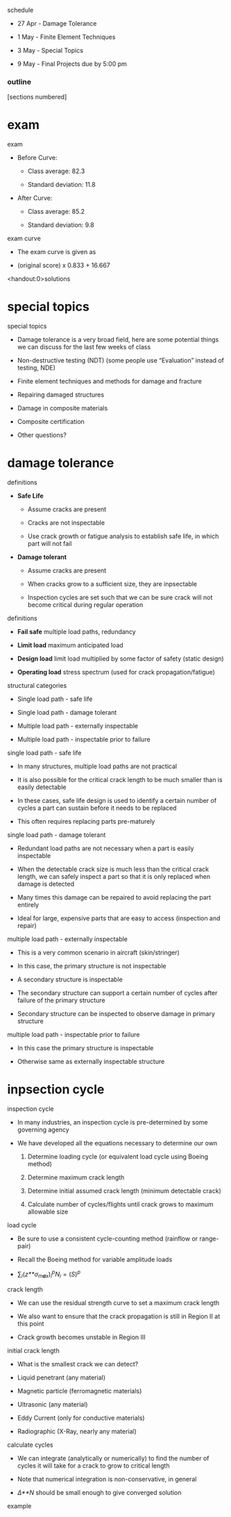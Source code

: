 <span>schedule</span>

-   27 Apr - Damage Tolerance

-   1 May - Finite Element Techniques

-   3 May - Special Topics

-   9 May - Final Projects due by 5:00 pm

### outline

\[sections numbered\]

exam
====

<span>exam</span>

-   Before Curve:

    -   Class average: 82.3

    -   Standard deviation: 11.8

-   After Curve:

    -   Class average: 85.2

    -   Standard deviation: 9.8

<span>exam curve</span>

-   The exam curve is given as

-   (original score) x 0.833 + 16.667

&lt;handout:0&gt;<span>solutions</span>

special topics
==============

<span>special topics</span>

-   Damage tolerance is a very broad field, here are some potential things we can discuss for the last few weeks of class

-   Non-destructive testing (NDT) (some people use “Evaluation” instead of testing, NDE)

-   Finite element techniques and methods for damage and fracture

-   Repairing damaged structures

-   Damage in composite materials

-   Composite certification

-   Other questions?

damage tolerance
================

<span>definitions</span>

-   **Safe Life**

    -   Assume cracks are present

    -   Cracks are not inspectable

    -   Use crack growth or fatigue analysis to establish safe life, in which part will not fail

-   **Damage tolerant**

    -   Assume cracks are present

    -   When cracks grow to a sufficient size, they are inpsectable

    -   Inspection cycles are set such that we can be sure crack will not become critical during regular operation

<span>definitions</span>

-   **Fail safe** multiple load paths, redundancy

-   **Limit load** maximum anticipated load

-   **Design load** limit load multiplied by some factor of safety (static design)

-   **Operating load** stress spectrum (used for crack propagation/fatigue)

<span>structural categories</span>

-   Single load path - safe life

-   Single load path - damage tolerant

-   Multiple load path - externally inspectable

-   Multiple load path - inspectable prior to failure

<span>single load path - safe life</span>

-   In many structures, multiple load paths are not practical

-   It is also possible for the critical crack length to be much smaller than is easily detectable

-   In these cases, safe life design is used to identify a certain number of cycles a part can sustain before it needs to be replaced

-   This often requires replacing parts pre-maturely

<span>single load path - damage tolerant</span>

-   Redundant load paths are not necessary when a part is easily inspectable

-   When the detectable crack size is much less than the critical crack length, we can safely inspect a part so that it is only replaced when damage is detected

-   Many times this damage can be repaired to avoid replacing the part entirely

-   Ideal for large, expensive parts that are easy to access (inspection and repair)

<span>multiple load path - externally inspectable</span>

-   This is a very common scenario in aircraft (skin/stringer)

-   In this case, the primary structure is not inspectable

-   A secondary structure is inspectable

-   The secondary structure can support a certain number of cycles after failure of the primary structure

-   Secondary structure can be inspected to observe damage in primary structure

<span>multiple load path - inspectable prior to failure</span>

-   In this case the primary structure is inspectable

-   Otherwise same as externally inspectable structure

inpsection cycle
================

<span>inspection cycle</span>

-   In many industries, an inspection cycle is pre-determined by some governing agency

-   We have developed all the equations necessary to determine our own

    1.  Determine loading cycle (or equivalent load cycle using Boeing method)

    2.  Determine maximum crack length

    3.  Determine initial assumed crack length (minimum detectable crack)

    4.  Calculate number of cycles/flights until crack grows to maximum allowable size

<span>load cycle</span>

-   Be sure to use a consistent cycle-counting method (rainflow or range-pair)

-   Recall the Boeing method for variable amplitude loads

-   
    ∑<sub>*i*</sub>(*z**σ*<sub>*m**a**x*</sub>)<sub>*i*</sub><sup>*p*</sup>*N*<sub>*i*</sub> = (*S*)<sup>*p*</sup>

<span>crack length</span>

-   We can use the residual strength curve to set a maximum crack length

-   We also want to ensure that the crack propagation is still in Region II at this point

-   Crack growth becomes unstable in Region III

<span>initial crack length</span>

-   What is the smallest crack we can detect?

-   Liquid penetrant (any material)

-   Magnetic particle (ferromagnetic materials)

-   Ultrasonic (any material)

-   Eddy Current (only for conductive materials)

-   Radiographic (X-Ray, nearly any material)

<span>calculate cycles</span>

-   We can integrate (analytically or numerically) to find the number of cycles it will take for a crack to grow to critical length

-   Note that numerical integration is non-conservative, in general

-   *Δ**N* should be small enough to give converged solution

<span>example</span>
